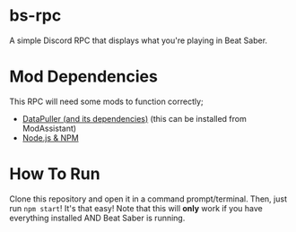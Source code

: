 # bs-rpc
A simple Discord RPC that displays what you're playing in Beat Saber.

# Mod Dependencies
This RPC will need some mods to function correctly;
- [DataPuller (and its dependencies)](https://github.com/kOFReadie/BSDataPuller) (this can be installed from ModAssistant)
- [Node.js & NPM](https://nodejs.org)

# How To Run
Clone this repository and open it in a command prompt/terminal. Then, just run ```npm start```! It's that easy!
Note that this will **only** work if you have everything installed AND Beat Saber is running.